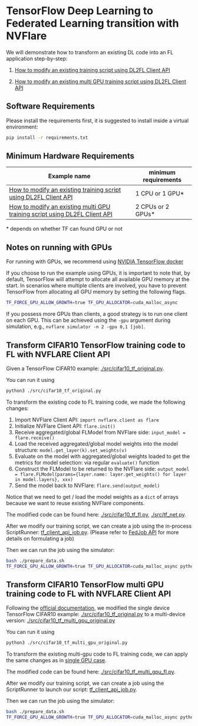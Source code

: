 # TensorFlow Deep Learning to Federated Learning transition with NVFlare

We will demonstrate how to transform an existing DL code into an FL application step-by-step:

1. [How to modify an existing training script using DL2FL Client API](#transform-cifar10-tensorflow-training-code-to-fl-with-nvflare-client-api)

2. [How to modify an existing multi GPU training script using DL2FL Client API](#transform-cifar10-tensorflow-multi-gpu-training-code-to-fl-with-nvflare-client-api)

## Software Requirements

Please install the requirements first, it is suggested to install inside a virtual environment:

```bash
pip install -r requirements.txt
```

## Minimum Hardware Requirements

| Example name | minimum requirements |
| ------------ | -------------------- |
| [How to modify an existing training script using DL2FL Client API](#transform-cifar10-tensorflow-training-code-to-fl-with-nvflare-client-api) | 1 CPU or 1 GPU* |
| [How to modify an existing multi GPU training script using DL2FL Client API](#transform-cifar10-tensorflow-multi-gpu-training-code-to-fl-with-nvflare-client-api) | 2 CPUs or 2 GPUs* |

\* depends on whether TF can found GPU or not


## Notes on running with GPUs

For running with GPUs, we recommend using
[NVIDIA TensorFlow docker](https://catalog.ngc.nvidia.com/orgs/nvidia/containers/tensorflow)

If you choose to run the example using GPUs, it is important to note that,
by default, TensorFlow will attempt to allocate all available GPU memory at the start.
In scenarios where multiple clients are involved, you have to prevent TensorFlow from allocating all GPU memory 
by setting the following flags.
```bash
TF_FORCE_GPU_ALLOW_GROWTH=true TF_GPU_ALLOCATOR=cuda_malloc_async
```

If you possess more GPUs than clients, a good strategy is to run one client on each GPU.
This can be achieved using the `-gpu` argument during simulation, e.g., `nvflare simulator -n 2 -gpu 0,1 [job]`.


## Transform CIFAR10 TensorFlow training code to FL with NVFLARE Client API

Given a TensorFlow CIFAR10 example: [./src/cifar10_tf_original.py](./src/cifar10_tf_original.py).

You can run it using

```bash
python3 ./src/cifar10_tf_original.py
```

To transform the existing code to FL training code, we made the following changes:

1. Import NVFlare Client API: ```import nvflare.client as flare```
2. Initialize NVFlare Client API: ```flare.init()```
3. Receive aggregated/global FLModel from NVFlare side: ```input_model = flare.receive()```
4. Load the received aggregated/global model weights into the model structure: ```model.get_layer(k).set_weights(v)```
5. Evaluate on the model with aggregated/global weights loaded to get the metrics for model selection: via regular ```evaluate()``` function
6. Construct the FLModel to be returned to the NVFlare side: ```output_model = flare.FLModel(params={layer.name: layer.get_weights() for layer in model.layers}, xxx)```
7. Send the model back to NVFlare: ```flare.send(output_model)```

Notice that we need to get / load the model weights as a ``dict`` of arrays because we want to reuse existing NVFlare components.

The modified code can be found here: [./src/cifar10_tf_fl.py](./src/cifar10_tf_fl.py), [./src/tf_net.py](./src/tf_net.py).

After we modify our training script, we can create a job using the in-process ScriptRunner: [tf_client_api_job.py](tf_client_api_job.py).
(Please refer to [FedJob API](https://nvflare.readthedocs.io/en/main/programming_guide/fed_job_api.html) for more details on formulating a job)

Then we can run the job using the simulator:

```bash
bash ./prepare_data.sh
TF_FORCE_GPU_ALLOW_GROWTH=true TF_GPU_ALLOCATOR=cuda_malloc_async python3 tf_client_api_job.py --script src/cifar10_tf_fl.py
```


## Transform CIFAR10 TensorFlow multi GPU training code to FL with NVFLARE Client API

Following the [official documentation](https://www.tensorflow.org/guide/keras/distributed_training#single-host_multi-device_synchronous_training), we modified the single 
device TensorFlow CIFAR10 example: [./src/cifar10_tf_original.py](./src/cifar10_tf_original.py) to
a multi-device version: [./src/cifar10_tf_multi_gpu_original.py](./src/cifar10_tf_multi_gpu_original.py)

You can run it using

```bash
python3 ./src/cifar10_tf_multi_gpu_original.py
```

To transform the existing multi-gpu code to FL training code, we can apply the same changes as in [single GPU case](#transform-cifar10-tensorflow-training-code-to-fl-with-nvflare-client-api).

The modified code can be found here: [./src/cifar10_tf_multi_gpu_fl.py](./src/cifar10_tf_multi_gpu_fl.py).

After we modify our training script, we can create a job using the ScriptRunner to launch our script: [tf_client_api_job.py](tf_client_api_job.py).

Then we can run the job using the simulator:

```bash
bash ./prepare_data.sh
TF_FORCE_GPU_ALLOW_GROWTH=true TF_GPU_ALLOCATOR=cuda_malloc_async python3 tf_client_api_job.py --script src/cifar10_tf_multi_gpu_fl.py --launch
```
